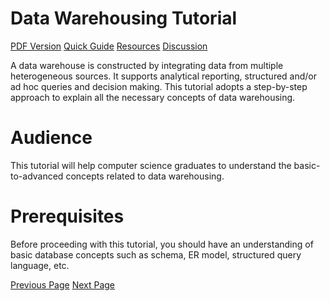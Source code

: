 # Data Warehousing Tutorial
[PDF Version](../dwh/dwh_pdf_version.md)
[Quick Guide](../dwh/dwh_quick_guide.md)
[Resources](../dwh/dwh_useful_resources.md)
[Discussion](../dwh/dwh_discussion.md)

A data warehouse is constructed by integrating data from multiple heterogeneous sources. It supports analytical reporting, structured and/or ad hoc queries and decision making. This tutorial adopts a step-by-step approach to explain all the necessary concepts of data warehousing.

# Audience
This tutorial will help computer science graduates to understand the basic-to-advanced concepts related to data warehousing.

# Prerequisites
Before proceeding with this tutorial, you should have an understanding of basic database concepts such as schema, ER model, structured query language, etc.


[Previous Page](../dwh/index.md) [Next Page](../dwh/dwh_overview.md) 
